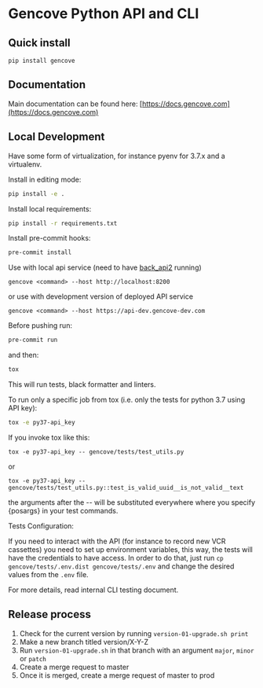 # Gencove Python API and CLI

## Quick install ##
`pip install gencove`

## Documentation ##
Main documentation can be found here: [https://docs.gencove.com](https://docs.gencove.com)

## Local Development ##

Have some form of virtualization, for instance pyenv for 3.7.x and a virtualenv.

Install in editing mode:
```bash
pip install -e .
```

Install local requirements:
```bash
pip install -r requirements.txt
```

Install pre-commit hooks:
```bash
pre-commit install
```

Use with local api service (need to have [back_api2](http://gitlab.com/gencove/v2/back_api2/) running)

```
gencove <command> --host http://localhost:8200
```

or use with development version of deployed API service

```
gencove <command> --host https://api-dev.gencove-dev.com
```

Before pushing run:

```bash
pre-commit run
```

and then:

```bash
tox
```

This will run tests, black formatter and linters.

To run only a specific job from tox (i.e. only the tests for python 3.7 using API key):

```bash
tox -e py37-api_key
```
If you invoke tox like this:

```
tox -e py37-api_key -- gencove/tests/test_utils.py
```
or
```
tox -e py37-api_key -- gencove/tests/test_utils.py::test_is_valid_uuid__is_not_valid__text
```
the arguments after the -- will be substituted everywhere where you specify {posargs} in your test commands.


Tests Configuration:

If you need to interact with the API (for instance to record new VCR cassettes) you need to set up environment variables, this way, the tests will have the credentials to have access.
In order to do that, just run `cp gencove/tests/.env.dist gencove/tests/.env` and change the desired values from the `.env` file.

For more details, read internal CLI testing document.


## Release process ##

1. Check for the current version by running `version-01-upgrade.sh print`
2. Make a new branch titled version/X-Y-Z
3. Run `version-01-upgrade.sh` in that branch with an argument `major`, `minor` or `patch`
4. Create a merge request to master
5. Once it is merged, create a merge request of master to prod
